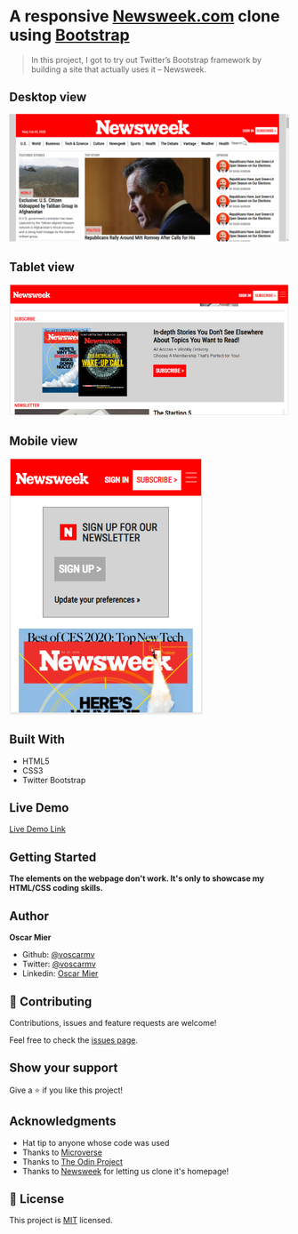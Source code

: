 # A responsive [Newsweek.com](www.newsweek.com) clone using [Bootstrap](https://getbootstrap.com/)

> In this project, I got to try out Twitter’s Bootstrap framework by building a site that actually uses it – Newsweek.

## Desktop view

![screenshot](./app_screenshot0.png)

## Tablet view

![screenshot](./app_screenshot1.png)

## Mobile view

![screenshot](./app_screenshot2.png)

## Built With

- HTML5
- CSS3
- Twitter Bootstrap

## Live Demo

[Live Demo Link](https://rawcdn.githack.com/voscarmv/using_bootstrap/6d982210d498c6fd306b5c4e3c3de6931f51cb48/index.html)


## Getting Started

**The elements on the webpage don't work. It's only to showcase my HTML/CSS coding skills.**

## Author

**Oscar Mier**
- Github: [@voscarmv](https://github.com/voscarmv)
- Twitter: [@voscarmv](https://twitter.com/voscarmv)
- Linkedin: [Oscar Mier](https://www.linkedin.com/in/oscar-mier-072984196/) 

## 🤝 Contributing

Contributions, issues and feature requests are welcome!

Feel free to check the [issues page](../../issues/).

## Show your support

Give a ⭐️ if you like this project!

## Acknowledgments

- Hat tip to anyone whose code was used
- Thanks to [Microverse](https://www.microverse.org/?grsf=xb25xf)
- Thanks to [The Odin Project](https://www.theodinproject.com/)
- Thanks to [Newsweek](www.newsweek.com) for letting us clone it's homepage!

## 📝 License

This project is [MIT](https://opensource.org/licenses/MIT) licensed.
